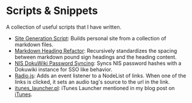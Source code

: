 # Scripts & Snippets

A collection of useful scripts that I have written.

+ [Site Generation Script](gen_site.pl): Builds personal site from a collection of markdown files.
+ [Markdown Heading Refactor](md_refactor.pl): Recursively standardizes the spacing between markdown pound sign headings and the heading content.
+ [NIS DokuWiki Password Syncing](wiki_passwd.pl): Syncs NIS password hashes with a Dokuwiki instance for SSO like behavior.
+ [Radio.js](radio.js): Adds an event listener to a NodeList of links.  When one of the links is clicked, it sets an audio tag's source to the url in the link.
+ [itunes_launcher.pl](itunes_launcher.pl): iTunes Launcher mentioned in my blog post on [iTunes](https://www.jleary.cc/posts/itunes.html#quirks).
